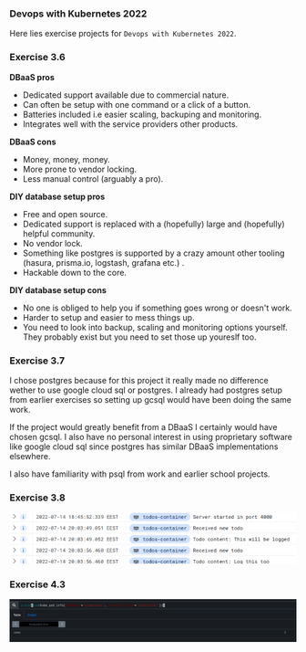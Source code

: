 ### Devops with Kubernetes 2022

Here lies exercise projects for `Devops with Kubernetes 2022`.

### Exercise 3.6

**DBaaS pros**

* Dedicated support available due to commercial nature.
* Can often be setup with one command or a click of a button.
* Batteries included i.e easier scaling, backuping and monitoring.
* Integrates well with the service providers other products.

**DBaaS cons**

* Money, money, money.
* More prone to vendor locking.
* Less manual control (arguably a pro).

**DIY database setup pros**

* Free and open source.
* Dedicated support is replaced with a (hopefully) large and (hopefully) helpful community.
* No vendor lock.
* Something like postgres is supported by a crazy amount other tooling (hasura, prisma.io, logstash, grafana etc.) .
* Hackable down to the core.

**DIY database setup cons**

* No one is obliged to help you if something goes wrong or doesn't work.
* Harder to setup and easier to mess things up.
* You need to look into backup, scaling and monitoring options yourself. They probably exist but you need to set those up youreslf too.

### Exercise 3.7

I chose postgres because for this project it really made no difference wether to use google cloud sql or postgres.
I already had postgres setup from earlier exercises so setting up gcsql would have been doing the same work.

If the project would greatly benefit from a DBaaS I certainly would have chosen gcsql.
I also have no personal interest in using proprietary software like google cloud sql since postgres has similar DBaaS implementations elsewhere.

I also have familiarity with psql from work and earlier school projects.

### Exercise 3.8

![Todo logs](logs.png)

### Exercise 4.3

![Prometheus query](prometheus.png)

